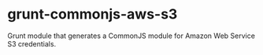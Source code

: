 grunt-commonjs-aws-s3
=====================

Grunt module that generates a CommonJS module for Amazon Web Service S3 credentials.
